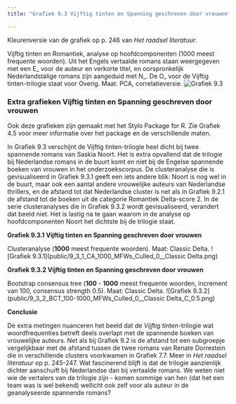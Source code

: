 ```yaml
---
title: "Grafiek 9.3 Vijftig tinten en Spanning geschreven door vrouwen"

---
```


Kleurenversie van de grafiek op p. 246 van *Het raadsel literatuur*.

Vijftig tinten en Romantiek, analyse op hoofdcomponenten (1000 meest frequente woorden). Uit het Engels vertaalde romans staan weergegeven met een E_ voor de auteur en verkorte titel, en oorspronkelijk Nederlandstalige romans zijn aangeduid met N_. De O_ voor de Vijftig tinten-trilogie staat voor Overig. Maat: PCA, correlatieversie.
![Grafiek 9.3](public/9_3_0_PCA_1000_MFWs_Culled_0__PCA__corr.png)

### **Extra grafieken Vijftig tinten en Spanning geschreven door vrouwen**

Ook deze grafieken zijn gemaakt met het Stylo Package for R. Zie  Grafiek 4.5 voor meer informatie over het package en de verschillende maten.

In Grafiek 9.3 verschijnt de Vijftig tinten-trilogie heel dicht bij twee spannende romans van Saskia Noort. Het is extra opvallend dat de trilogie bij Nederlandse romans in de buurt komt en niet bij de Engelse spannende boeken van vrouwen in het onderzoekscorpus. De clusteranalyse die is gevisualiseerd in Grafiek 9.3.1 geeft een iets andere blik: Noort is nog wel in de buurt, maar ook een aantal andere vrouwelijke auteurs van Nederlandse thrillers, en de afstand tot dat Nederlandse cluster is net als in Grafiek 9.2.1 de afstand tot de boeken uit de categorie Romantiek Delta-score 2. In de serie clusteranalyses die in Grafiek 9.3.2 wordt gevisualiseerd, verandert dat beeld niet. Het is lastig na te gaan waarom in de analyse op hoofdcomponenten Noort het dichtste bij de trilogie staat.


**Grafiek 9.3.1 Vijftig tinten en Spanning geschreven door vrouwen**

Clusteranalyse (**1000** meest frequente woorden). Maat: Classic Delta.
![Grafiek 9.3.1](public/9_3_1_CA_1000_MFWs_Culled_0__Classic Delta.png)

**Grafiek 9.3.2 Vijftig tinten en Spanning geschreven door vrouwen**

Bootstrap consensus tree (**100** - **1000** meest frequente woorden, increment van 100, consensus strength 0.5). Maat: Classic Delta.
![Grafiek 9.3.2](public/9_3_2_BCT_100-1000_MFWs_Culled_0__Classic Delta_C_0.5.png)

**Conclusie**

De extra metingen nuanceren het beeld dat de *Vijftig tinten*-trilogie wat woordfrequenties betreft deels overlapt met de spannende boeken van vrouwelijke auteurs. Net als bij Grafiek 9.2 is de afstand tot een subgroepje vergelijkbaar met de afstand tussen de twee romans van Renate Dorrestein die in verschillende clusters voorkwamen in Grafiek 7.7. Meer in *Het raadsel literatuur* op p. 245-247. Wat fascinerend blijft is dat de trilogie aanzienlijk dichter aanschuift bij Nederlandse dan bij vertaalde romans. We weten niet wie de vertalers van de trilogie zijn - komen sommige van hen (dat het een team was is wel bekend) wellicht ook zelf voor als auteur in de geanalyseerde spannende romans?

<!-- **Hoe zijn de metingen te repliceren?**
VOORBEELDQUERY HIER! -->
